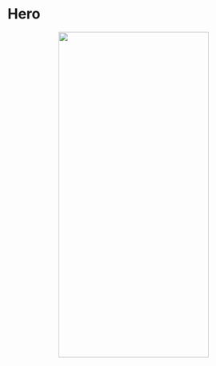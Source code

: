 # Hero
<p align="center">
<img src="https://docs.google.com/uc?id=1zap8Z84mDgTq39dBWyHe54urEOtzRvW-" height="649" width="300">
</p>

```dart

```
